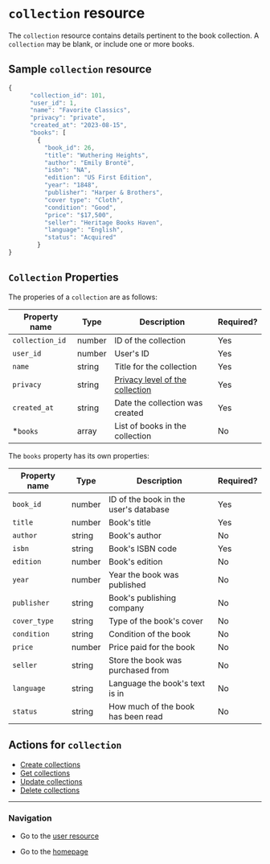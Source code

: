 

# `collection` resource
The `collection` resource contains details pertinent to the book collection. A `collection` may be blank, or include one or more books.


## Sample `collection` resource

```js
{
      "collection_id": 101,
      "user_id": 1,
      "name": "Favorite Classics",
      "privacy": "private",
      "created_at": "2023-08-15",
      "books": [
        {
          "book_id": 26,
          "title": "Wuthering Heights",
          "author": "Emily Brontë",
          "isbn": "NA",
          "edition": "US First Edition",
          "year": "1848",
          "publisher": "Harper & Brothers",
          "cover type": "Cloth",
          "condition": "Good",
          "price": "$17,500",
          "seller": "Heritage Books Haven",
          "language": "English",
          "status": "Acquired"
        }
}
```

## `Collection` Properties

The properies of a `collection` are as follows:

| Property name | Type | Description | Required? |
| ------------- | ----------- | ----------- | ----------- |
| `collection_id` | number | ID of the collection | Yes |
| `user_id` | number | User's ID  | Yes |
| `name` | string | Title for the collection  | Yes |
| `privacy` | string | [Privacy level of the collection](privacy.md)  | Yes |
| `created_at` | string | Date the collection was created  | Yes |
| *`books` | array | List of books in the collection  | No |  
        
  
The `books` property has its own properties:

| Property name | Type | Description | Required? |
| ------------- | ----------- | ----------- | ----------- |
| `book_id` | number | ID of the book in the user's database | Yes |
| `title` | number | Book's title  | Yes |
| `author` | string | Book's author  | No |
| `isbn` | string | Book's ISBN code  | Yes |
| `edition` | number | Book's edition  | No |
| `year` | number | Year the book was published  | No |
| `publisher` | string | Book's publishing company | No |
| `cover_type` | string | Type of the book's cover  | No |
| `condition` | string | Condition of the book  | No |
| `price` | number | Price paid for the book | No |
| `seller` | string | Store the book was purchased from  | No |
| `language` | string | Language the book's text is in  | No |
| `status` | string | How much of the book has been read  | No |
  


## Actions for `collection`

* [Create collections](./CRUD-topics/add-collections.md)
* [Get collections](./CRUD-topics/get-collections.md)
* [Update collections](./CRUD-topics/update-collections.md)
* [Delete collections](./CRUD-topics/delete-collections.md)

---
### Navigation

* Go to the [user resource](./user.md)

* Go to the [homepage](https://cnjoyce1225.github.io/the-archivist/)
